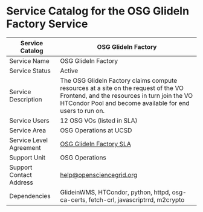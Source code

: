 # Service Catalog for the OSG GlideIn Factory Service

| Service Catalog     | OSG GlideIn Factory | 
|---------------------|-------------|
| Service Name        | OSG GlideIn Factory | 
| Service Status      | Active      |
| Service Description | The OSG GlideIn Factory claims compute resources at a site on the request of the VO Frontend, and the resources in turn join the VO HTCondor Pool and become available for end users to run on. |
| Service Users       | 12 OSG VOs (listed in SLA) |
| Service Area        | OSG Operations at UCSD |
| Service Level Agreement | [OSG GlideIn Factory SLA](https://github.com/opensciencegrid/operations/blob/master/docs/SLA/glidein.md) |
| Support Unit        | OSG Operations | 
| Support Contact Address | help@opensciencegrid.org | 
| Dependencies | GlideinWMS, HTCondor, python, httpd, osg-ca-certs, fetch-crl, javascriptrrd, m2crypto |
